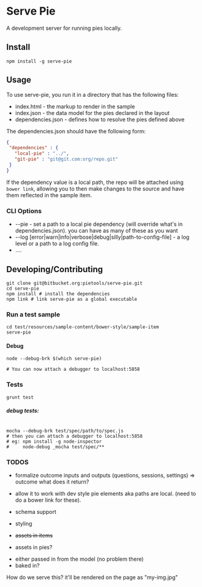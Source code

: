 # Serve Pie 

A development server for running pies locally.

## Install

```
npm install -g serve-pie

```

## Usage

To use serve-pie, you run it in a directory that has the following files:

* index.html - the markup to render in the sample
* index.json - the data model for the pies declared in the layout
* dependencies.json - defines how to resolve the pies defined above

The dependencies.json should have the following form:
```json
{
 "dependencies" : {
   "local-pie" : "../",
   "git-pie" : "git@git.com:org/repo.git"
 } 
}
```

If the dependency value is a local path, the repo will be attached using `bower link`, allowing you to then make changes to the source and have them reflected in the sample item.

### CLI Options

* --pie - set a path to a local pie dependency (will override what's in dependencies.json). you can have as many of these as you want
* --log [error|warn|info|verbose|debug|silly|path-to-config-file] - a log level or a path to a log config file.
* ....


## Developing/Contributing

```
git clone git@bitbucket.org:pietools/serve-pie.git
cd serve-pie
npm install # install the dependencies
npm link # link serve-pie as a global executable

```

### Run a test sample

```
cd test/resources/sample-content/bower-style/sample-item
serve-pie 
```

#### Debug

````
node --debug-brk $(which serve-pie)

# You can now attach a debugger to localhost:5858

````

### Tests

```
grunt test

```
##### debug tests: 

```

mocha --debug-brk test/spec/path/to/spec.js
# then you can attach a debugger to localhost:5858
# eg: npm install -g node-inspector
#     node-debug _mocha test/spec/**
```

### TODOS

* formalize outcome inputs and outputs (questions, sessions, settings) => outcome what does it return?
* allow it to work with dev style pie elements aka paths are local. (need to do a bower link for these).
* schema support
* styling
* ~~assets in items~~

* assets in pies?

- either passed in from the model (no problem there)
- baked in?

<template>
  <img src="my-img.jpg"/>
</template>

How do we serve this? it'll be rendered on the page as "my-img.jpg"